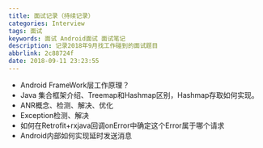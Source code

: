 ```yaml
---
title: 面试记录（持续记录）
categories: Interview
tags: 面试
keywords: 面试 Android面试 面试笔记
description: 记录2018年9月找工作碰到的面试题目
abbrlink: 2c88724f
date: 2018-09-11 23:23:55
---
```


- Android FrameWork层工作原理？
- Java 集合框架介绍、Treemap和Hashmap区别，Hashmap存取如何实现。
- ANR概念、检测、解决、优化
- Exception检测、解决
- 如何在Retrofit+rxjava回调onError中确定这个Error属于哪个请求
- Android内部如何实现延时发送消息

